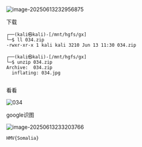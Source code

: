 ![image-20250613232956875](https://7r1umphk.github.io/image/20250613232957326.webp)

下载

```
┌──(kali㉿kali)-[/mnt/hgfs/gx]
└─$ ll 034.zip 
-rwxr-xr-x 1 kali kali 3210 Jun 13 11:30 034.zip
                                                                                                                                                                                   
┌──(kali㉿kali)-[/mnt/hgfs/gx]
└─$ unzip 034.zip 
Archive:  034.zip
  inflating: 034.jpg                 
              
```

看看

![034](https://7r1umphk.github.io/image/20250613233047100.webp)

google识图

![image-20250613233203766](https://7r1umphk.github.io/image/20250613233204073.webp)

```
HMV{Somalia}
```

